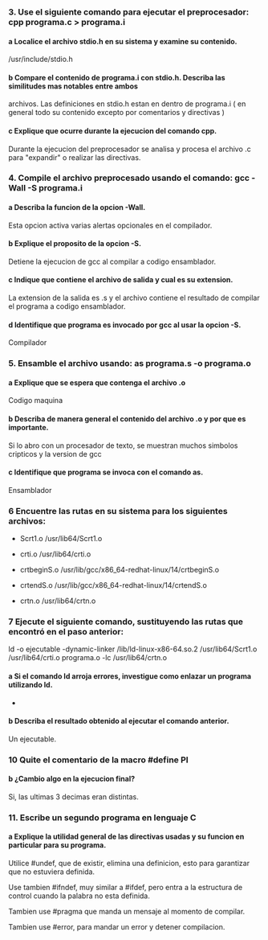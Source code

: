 ### 3. Use el siguiente comando para ejecutar el preprocesador: cpp programa.c > programa.i


#### a Localice el archivo stdio.h en su sistema y examine su contenido.
/usr/include/stdio.h

#### b Compare el contenido de programa.i con stdio.h. Describa las similitudes mas notables entre ambos
archivos.
Las definiciones en stdio.h estan en dentro de programa.i ( en general todo  su contenido excepto por comentarios y directivas )

#### c Explique que ocurre durante la ejecucion del comando  cpp.
Durante la ejecucion del preprocesador se analisa y procesa el archivo .c para "expandir" o realizar las directivas.


### 4. Compile el archivo preprocesado usando el comando: gcc -Wall -S programa.i

#### a Describa la funcion de la opcion -Wall.
Esta opcion activa varias alertas opcionales en el compilador.

#### b Explique el proposito de la opcion -S.
Detiene la ejecucion de gcc al compilar a codigo ensamblador.

#### c Indique que contiene el archivo de salida y cual es su extension.
La extension de la salida es .s y el archivo contiene el resultado de compilar el programa a codigo ensamblador.

#### d Identifique que programa es invocado por gcc al usar la opcion -S.
Compilador


### 5. Ensamble el archivo usando: as programa.s -o programa.o

#### a Explique que se espera que contenga el archivo .o
Codigo maquina

#### b Describa de manera general el contenido del archivo .o y por que es importante.
Si lo abro con un procesador de texto, se muestran muchos simbolos cripticos y la version de gcc

#### c Identifique que programa se invoca con el comando as.
Ensamblador


### 6 Encuentre las rutas en su sistema para los siguientes archivos:

- Scrt1.o
/usr/lib64/Scrt1.o

- crti.o
/usr/lib64/crti.o

- crtbeginS.o
/usr/lib/gcc/x86_64-redhat-linux/14/crtbeginS.o

- crtendS.o
/usr/lib/gcc/x86_64-redhat-linux/14/crtendS.o

- crtn.o
/usr/lib64/crtn.o


### 7 Ejecute el siguiente comando, sustituyendo las rutas que encontró en el paso anterior:
ld -o ejecutable -dynamic-linker /lib/ld-linux-x86-64.so.2 /usr/lib64/Scrt1.o /usr/lib64/crti.o programa.o -lc /usr/lib64/crtn.o

#### a Si el comando ld arroja errores, investigue como enlazar un programa utilizando  ld.
-

#### b Describa el resultado obtenido al ejecutar el comando anterior.
Un ejecutable.


### 10 Quite el comentario de la macro #define PI

#### b ¿Cambio algo en la ejecucion final?
Si, las ultimas 3 decimas eran distintas.


### 11. Escribe un segundo programa en lenguaje C

#### a Explique la utilidad general de las directivas usadas y su funcion en particular para su programa.
Utilice #undef, que de existir, elimina una definicion, esto para garantizar que no estuviera definida.

Use tambien #ifndef, muy similar a #ifdef, pero entra a la estructura de control cuando la palabra no esta definida.

Tambien use #pragma que manda un mensaje al momento de compilar.

Tambien use #error, para mandar un error y detener compilacion.